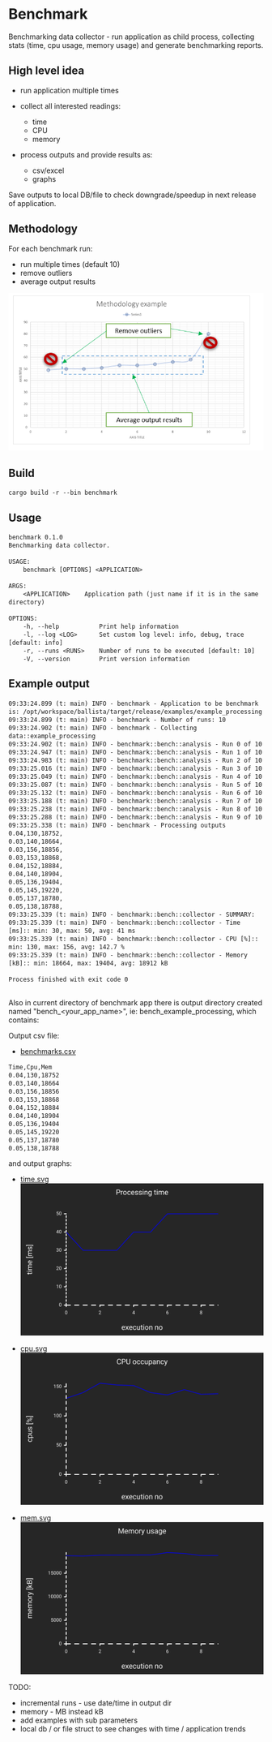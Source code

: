 # Benchmark

Benchmarking data collector - run application as child process, collecting stats (time, cpu usage, memory usage)  and generate benchmarking reports.

## High level idea

- run application multiple times
- collect all interested readings:
    - time
    - CPU
    - memory

- process outputs and provide results as:
  - csv/excel
  - graphs

Save outputs to local DB/file to check downgrade/speedup in next release of application.


## Methodology

For each benchmark run:
- run multiple times (default 10)
- remove outliers
- average output results

![methodology](docs/img/testing_methodology.png)

## Build

```shell
cargo build -r --bin benchmark 
```

## Usage

```shell
benchmark 0.1.0
Benchmarking data collector.

USAGE:
    benchmark [OPTIONS] <APPLICATION>

ARGS:
    <APPLICATION>    Application path (just name if it is in the same directory)

OPTIONS:
    -h, --help           Print help information
    -l, --log <LOG>      Set custom log level: info, debug, trace [default: info]
    -r, --runs <RUNS>    Number of runs to be executed [default: 10]
    -V, --version        Print version information

```






## Example output

```log
09:33:24.899 (t: main) INFO - benchmark - Application to be benchmark is: /opt/workspace/ballista/target/release/examples/example_processing
09:33:24.899 (t: main) INFO - benchmark - Number of runs: 10
09:33:24.902 (t: main) INFO - benchmark - Collecting data::example_processing
09:33:24.902 (t: main) INFO - benchmark::bench::analysis - Run 0 of 10
09:33:24.947 (t: main) INFO - benchmark::bench::analysis - Run 1 of 10
09:33:24.983 (t: main) INFO - benchmark::bench::analysis - Run 2 of 10
09:33:25.016 (t: main) INFO - benchmark::bench::analysis - Run 3 of 10
09:33:25.049 (t: main) INFO - benchmark::bench::analysis - Run 4 of 10
09:33:25.087 (t: main) INFO - benchmark::bench::analysis - Run 5 of 10
09:33:25.132 (t: main) INFO - benchmark::bench::analysis - Run 6 of 10
09:33:25.188 (t: main) INFO - benchmark::bench::analysis - Run 7 of 10
09:33:25.238 (t: main) INFO - benchmark::bench::analysis - Run 8 of 10
09:33:25.288 (t: main) INFO - benchmark::bench::analysis - Run 9 of 10
09:33:25.338 (t: main) INFO - benchmark - Processing outputs
0.04,130,18752,
0.03,140,18664,
0.03,156,18856,
0.03,153,18868,
0.04,152,18884,
0.04,140,18904,
0.05,136,19404,
0.05,145,19220,
0.05,137,18780,
0.05,138,18788,
09:33:25.339 (t: main) INFO - benchmark::bench::collector - SUMMARY:
09:33:25.339 (t: main) INFO - benchmark::bench::collector - Time [ms]:: min: 30, max: 50, avg: 41 ms
09:33:25.339 (t: main) INFO - benchmark::bench::collector - CPU [%]:: min: 130, max: 156, avg: 142.7 %
09:33:25.339 (t: main) INFO - benchmark::bench::collector - Memory [kB]:: min: 18664, max: 19404, avg: 18912 kB

Process finished with exit code 0


```

Also in current directory of benchmark app there is output directory created named "bench_<your_app_name>", ie: bench_example_processing, which contains:

Output csv file:
- [benchmarks.csv](bench_example_processing/benchmarks.csv)

```csv
Time,Cpu,Mem
0.04,130,18752
0.03,140,18664
0.03,156,18856
0.03,153,18868
0.04,152,18884
0.04,140,18904
0.05,136,19404
0.05,145,19220
0.05,137,18780
0.05,138,18788
```

and  output graphs:


- [time.svg](bench_example_processing/time.svg)
  ![time.svg](bench_example_processing/time.svg)

- [cpu.svg](bench_example_processing/cpu.svg)
  ![cpu.svg](bench_example_processing/cpu.svg)


- [mem.svg](bench_example_processing/mem.svg)
  ![mem.svg](bench_example_processing/mem.svg)


TODO:
- incremental runs - use date/time in output dir
- memory - MB instead kB
- add examples with sub parameters
- local db / or file struct to see changes with time / application trends
